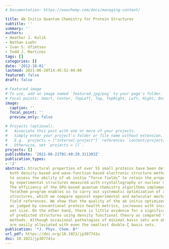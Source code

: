 ```yaml
---
# Documentation: https://wowchemy.com/docs/managing-content/

title: Ab Initio Quantum Chemistry for Protein Structures
subtitle: ''
summary: ''
authors:
- Heather J. Kulik
- Nathan Luehr
- Ivan S. Ufimtsev
- Todd J. Martinez
tags: []
categories: []
date: '2012-10-01'
lastmod: 2021-06-20T14:45:52-04:00
featured: false
draft: false

# Featured image
# To use, add an image named `featured.jpg/png` to your page's folder.
# Focal points: Smart, Center, TopLeft, Top, TopRight, Left, Right, BottomLeft, Bottom, BottomRight.
image:
  caption: ''
  focal_point: ''
  preview_only: false

# Projects (optional).
#   Associate this post with one or more of your projects.
#   Simply enter your project's folder or file name without extension.
#   E.g. `projects = ["internal-project"]` references `content/project/deep-learning/index.md`.
#   Otherwise, set `projects = []`.
projects: []
publishDate: '2021-06-21T01:48:29.311303Z'
publication_types:
- '2'
abstract: Structural properties of over 55 small proteins have been determined using
  both density-based and wave-function-based electronic structure methods in order
  to assess the ability of ab initio “force fields” to retain the properties described
  by experimental structures measured with crystallography or nuclear magnetic resonance.
  The efficiency of the GPU-based quantum chemistry algorithms implemented in our
  TeraChem program enables us to carry out systematic optimization of ab initio protein
  structures, which we compare against experimental and molecular mechanics force
  field references. We show that the quality of the ab initio optimized structures,
  as judged by conventional protein health metrics, increases with increasing basis
  set size. On the other hand, there is little evidence for a significant improvement
  of predicted structures using density functional theory as compared to Hartree–Fock
  methods. Although occasional pathologies of minimal basis sets are observed, these
  are easily alleviated with even the smallest double-ζ basis sets.
publication: '*J. Phys. Chem. B*'
url_pdf: https://doi.org/10.1021/jp307741u
doi: 10.1021/jp307741u
---
```

